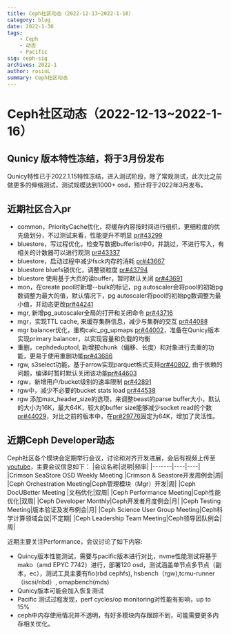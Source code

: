 ```yaml
---
title: Ceph社区动态（2022-12-13~2022-1-16）
category: blog 
date: 2022-1-30
tags:
    - Ceph
    - 动态
    - Pacific
sig: ceph-sig
archives: 2022-1
author: rosinL
summary: Ceph社区动态
---
```

# Ceph社区动态（2022-12-13~2022-1-16）
## Qunicy 版本特性冻结，将于3月份发布
Qunicy特性已于2022.1.15特性冻结，进入测试阶段，除了常规测试，此次比之前做更多的伸缩测试，测试规模达到1000+ osd，预计将于2022年3月发布。
## 近期社区合入pr
- common，PriorityCache优化，将缓存内容按时间进行组织，更细粒度的优先级划分，不过测试来看，性能提升不明显 [pr#43299](https://github.com/ceph/ceph/pull/43299)
- bluestore，写过程优化，检查写数据bufferlist中0，并跳过，不进行写入，有相关的计数器可以进行观测 [pr#43337](https://github.com/ceph/ceph/pull/43337)
- bluestore，启动过程中减少fsck内存的消耗 [pr#43667](https://github.com/ceph/ceph/pull/43667)
- bluestore bluefs锁优化，调整锁粒度 [pr#43794](https://github.com/ceph/ceph/pull/43794)
- bluestore 使用基于大页的读buffer，暂时默认关闭 [pr#43691](https://github.com/ceph/ceph/pull/43691)
- mon，在create pool时新增--bulk的标记，pg autoscaler会将pool的初始pg数调整为最大的值，默认情况下，pg autoscaler将pool的初始pg数调整为最小值，并动态更改[pr#44241](https://github.com/ceph/ceph/pull/44241)
- mgr, 新增pg_autoscaler全局的打开和关闭命令 [pr#43716](https://github.com/ceph/ceph/pull/43716)
- mgr，实现TTL cache, 来缓存集群信息，减少与集群的交互 [pr#44088](https://github.com/ceph/ceph/pull/44088)
- mgr balancer优化，重构calc_pg_upmaps [pr#44002](https://github.com/ceph/ceph/pull/44002)，准备在Qunicy版本实现primary balancer，以实现容量和负载的均衡
- 重删，cephdeduptool, 新增按chunk（偏移、长度）和对象进行去重的功能，更易于使用重删功能[pr#43686](https://github.com/ceph/ceph/pull/43686)
- rgw, s3select功能，基于arrow实现parquet格式支持[pr#40802](https://github.com/ceph/ceph/pull/40802), 由于依赖的问题，编译时暂时默认关闭该功能[pr#44603](https://github.com/ceph/ceph/pull/44603)
- rgw，新增用户/bucket级别的速率限制 [pr#42891](https://github.com/ceph/ceph/pull/42891)
- rgw中，减少不必要的bucket stats load [pr#44538](https://github.com/ceph/ceph/pull/44538)
- rgw 添加max_header_size的选项，来调整beast的parse buffer大小，默认的大小为16K，最大64K，较大的buffer size能够减少socket read的个数 [pr#44029](https://github.com/ceph/ceph/pull/44029)，对比之前的版本中，在[pr#29776](https://github.com/ceph/ceph/pull/29776)固定为64K，增加了灵活性。
## 近期Ceph Developer动态
Ceph社区各个模块会定期举行会议，讨论和对齐开发进展，会后有视频上传至[youtube](https://www.youtube.com/channel/UCno-Fry25FJ7B4RycCxOtfw/videos)，主要会议信息如下：
|会议名称|说明|频率|
|-------|----|----|
|Crimson SeaStore OSD Weekly Meeting |Crimson & Seastore开发周例会|周|
|Ceph Orchestration Meeting|Ceph管理模块（Mgr）开发|周|
|Ceph DocUBetter Meeting |文档优化|双周|
|Ceph Performance Meeting|Ceph性能优化|双周|
|Ceph Developer Monthly|Ceph开发者月度例会|月|
|Ceph Testing Meeting|版本验证及发布例会|月|
|Ceph Science User Group Meeting|Ceph科学计算领域会议|不定期|
|Ceph Leadership Team Meeting|Ceph领导团队例会|周|

近期主要关注Performance，会议讨论了如下内容:
- Quincy版本性能测试，需要与pacific版本进行对比，nvme性能测试将基于mako（amd EPYC 7742）进行，部署120 osd，测试涵盖单节点多节点（副本，ec），测试工具主要有fio(rbd cephfs), hsbench（rgw),tcmu-runner（iscsi/nbd）, omapbench(mds)
- Qunicy版本可能会加入恢复测试
- Pacific 测试过程发现，perf cycles/op monitoring对性能有影响，up to 15%
- ceph中内存使用情况并不透明，有好多模块内存跟踪不到，可能需要更多内存相关优化。